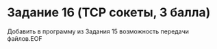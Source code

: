 # Задание 16 (TCP сокеты, 3 балла)
Добавить в программу из Задания 15 возможность передачи
файлов.EOF